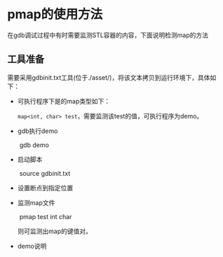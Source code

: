 # pmap的使用方法

在gdb调试过程中有时需要监测STL容器的内容，下面说明检测map的方法

## 工具准备  

​        需要采用gdbinit.txt工具(位于./asset/)，将该文本拷贝到运行环境下，具体如下：

- 可执行程序下是的map类型如下：

  `map<int, char> test`，需要监测该test的值，可执行程序为demo。

- gdb执行demo

  ​       gdb demo

- 启动脚本

  ​       source gdbinit.txt  

- 设置断点到指定位置

- 监测map文件  

  ​        pmap test int char

    则可监测出map的键值对。

- demo说明

